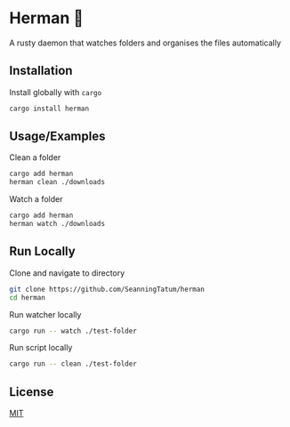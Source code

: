 # Herman 🦀

A rusty daemon that watches folders and organises the files automatically

## Installation

Install globally with `cargo`

```bash
cargo install herman
```
    
## Usage/Examples

Clean a folder

```bash
cargo add herman
herman clean ./downloads
```

Watch a folder

```bash
cargo add herman
herman watch ./downloads
```

## Run Locally

Clone and navigate to directory

```bash
git clone https://github.com/SeanningTatum/herman
cd herman
```

Run watcher locally

```bash
cargo run -- watch ./test-folder
```
Run script locally

```bash
cargo run -- clean ./test-folder
```

## License

[MIT](./LICENSE.txt)


